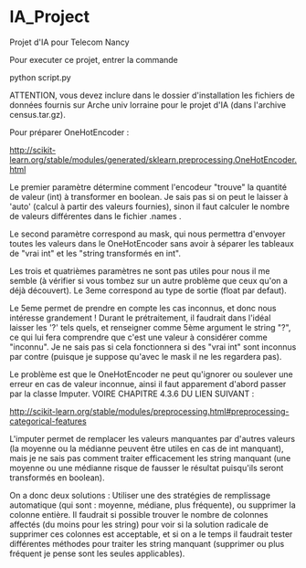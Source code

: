 # IA_Project
Projet d'IA pour Telecom Nancy

Pour executer ce projet, entrer la commande

python script.py

ATTENTION, vous devez inclure dans le dossier d'installation les fichiers de données fournis sur Arche univ lorraine pour le projet d'IA (dans l'archive census.tar.gz).


Pour préparer OneHotEncoder : 

http://scikit-learn.org/stable/modules/generated/sklearn.preprocessing.OneHotEncoder.html

Le premier paramètre détermine comment l'encodeur "trouve" la quantité de valeur (int) à transformer en boolean. Je sais pas si on peut le laisser à 'auto' (calcul à partir des valeurs fournies), sinon il faut calculer le nombre de valeurs différentes dans le fichier .names .

Le second paramètre correspond au mask, qui nous permettra d'envoyer toutes les valeurs dans le OneHotEncoder sans avoir à séparer les tableaux de "vrai int" et les "string transformés en int".

Les trois et quatrièmes paramètres ne sont pas utiles pour nous il me semble (à vérifier si vous tombez sur un autre problème que ceux qu'on a déjà découvert). Le 3eme correspond au type de sortie (float par defaut).

Le 5eme permet de prendre en compte les cas inconnus, et donc nous intéresse grandement ! Durant le prétraitement, il faudrait dans l'idéal laisser les '?' tels quels, et renseigner comme 5ème argument le string "?", ce qui lui fera comprendre que c'est une valeur à considérer comme "inconnu".  Je ne sais pas si cela fonctionnera si des "vrai int" sont inconnus par contre (puisque je suppose qu'avec le mask il ne les regardera pas).

Le problème est que le OneHotEncoder ne peut qu'ignorer ou soulever une erreur en cas de valeur inconnue, ainsi il faut apparement d'abord passer par la classe Imputer. VOIRE CHAPITRE 4.3.6 DU LIEN SUIVANT :

http://scikit-learn.org/stable/modules/preprocessing.html#preprocessing-categorical-features

L'imputer permet de remplacer les valeurs manquantes par d'autres valeurs (la moyenne ou la médianne peuvent être utiles en cas de int manquant), mais je ne sais pas comment traiter efficacement les string manquant (une moyenne ou une médianne risque de fausser le résultat puisqu'ils seront transformés en boolean).

On a donc deux solutions : Utiliser une des stratégies de remplissage automatique (qui sont : moyenne, médiane, plus fréquente), ou supprimer la colonne entière. Il faudrait si possible trouver le nombre de colonnes affectés (du moins pour les string) pour voir si la solution radicale de supprimer ces colonnes est acceptable, et si on a le temps il faudrait tester différentes méthodes pour traiter les string manquant (supprimer ou plus fréquent je pense sont les seules applicables).
